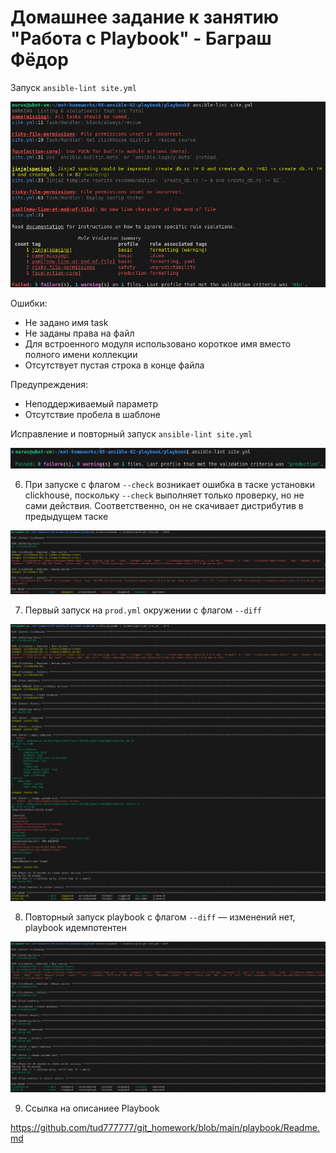 # Домашнее задание к занятию "Работа с Playbook" - Баграш Фёдор

Запуск `ansible-lint site.yml`

![Image alt](img/Image001.png)

Ошибки:
- Не задано имя task
- Не заданы права на файл
- Для встроенного модуля использовано короткое имя вместо полного имени коллекции
- Отсутствует пустая строка в конце файла

Предупреждения:
- Неподдерживаемый параметр
- Отсутствие пробела в шаблоне

Исправление и повторный запуск `ansible-lint site.yml`

![Image alt](img/Image002.png)

6. При запуске с флагом `--check` возникает ошибка в таске установки clickhouse, поскольку `--check` выполняет только проверку, но не сами действия. Соответственно, он не скачивает дистрибутив в предыдущем таске

![Image alt](img/Image003.png)

7. Первый запуск на `prod.yml` окружении с флагом `--diff`

![Image alt](img/Image004.png)

8. Повторный запуск playbook с флагом `--diff` — изменений нет, playbook идемпотентен

![Image alt](img/Image005.png)

9. Ссылка на описаниее Playbook

https://github.com/tud777777/git_homework/blob/main/playbook/Readme.md
